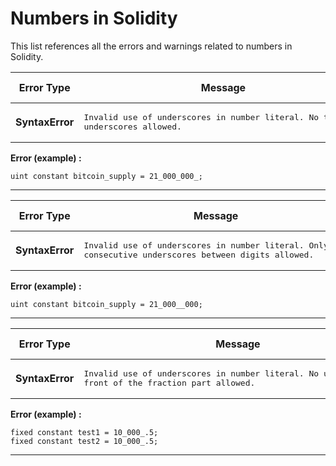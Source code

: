 # Numbers in Solidity

This list references all the errors and warnings related to numbers in Solidity.



|**Error Type**|**Message**|**Compiler Version**|**Source**|
| --- | --- | --- | --- |
| **SyntaxError**|<pre>Invalid use of underscores in number literal. No trailing underscores allowed.</pre>||_SyntaxChecker.cpp_, [Line ...](#)|

**Error (example) :**

```solidity
uint constant bitcoin_supply = 21_000_000_;
```
-----


|**Error Type**|**Message**|**Compiler Version**|**Source**|
| --- | --- | --- | --- |
| **SyntaxError**|<pre>Invalid use of underscores in number literal. Only one consecutive underscores between digits allowed.</pre>||_SyntaxChecker.cpp_, [Line ...](#)|

**Error (example) :**

```solidity
uint constant bitcoin_supply = 21_000__000;
```
-----


|**Error Type**|**Message**|**Compiler Version**|**Source**|
| --- | --- | --- | --- |
| **SyntaxError**|<pre>Invalid use of underscores in number literal. No underscores in front of the fraction part allowed.</pre>||_SyntaxChecker.cpp_, [Line 236 - 240](https://github.com/ethereum/solidity/blob/1cc8475309dd1ae36436b0a5cb2285de0e679a35/libsolidity/analysis/SyntaxChecker.cpp#L236-L240)|

**Error (example) :**

```solidity
fixed constant test1 = 10_000_.5;
fixed constant test2 = 10_000_.5;
```
-----
